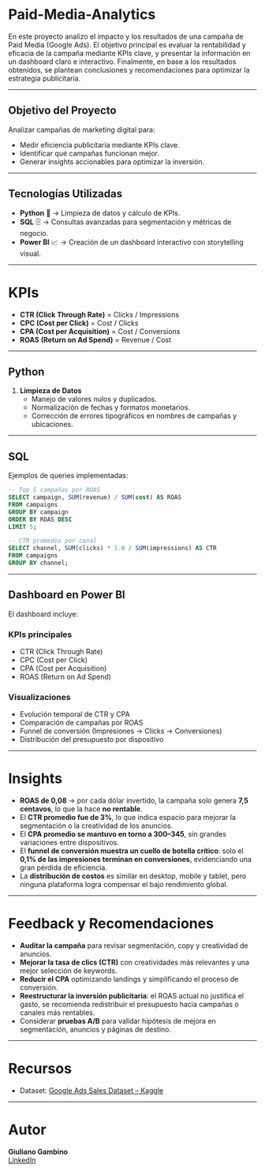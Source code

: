 # Paid-Media-Analytics
En este proyecto analizo el impacto y los resultados de una campaña de Paid Media (Google Ads). El objetivo principal es evaluar la rentabilidad y eficacia de la campaña mediante KPIs clave, y presentar la información en un dashboard claro e interactivo. Finalmente, en base a los resultados obtenidos, se plantean conclusiones y recomendaciones para optimizar la estrategia publicitaria.

---

## Objetivo del Proyecto

Analizar campañas de marketing digital para:
- Medir eficiencia publicitaria mediante KPIs clave.
- Identificar qué campañas funcionan mejor.
- Generar insights accionables para optimizar la inversión.

---

## Tecnologías Utilizadas

- **Python** 🐍 → Limpieza de datos y cálculo de KPIs.
- **SQL** 🗄️ → Consultas avanzadas para segmentación y métricas de negocio.  
- **Power BI** 📈 → Creación de un dashboard interactivo con storytelling visual.  

---

# KPIs

- **CTR (Click Through Rate)** = Clicks / Impressions  
- **CPC (Cost per Click)** = Cost / Clicks  
- **CPA (Cost per Acquisition)** = Cost / Conversions  
- **ROAS (Return on Ad Spend)** = Revenue / Cost  

---

##  Python

1. **Limpieza de Datos**  
   - Manejo de valores nulos y duplicados.  
   - Normalización de fechas y formatos monetarios.  
   - Corrección de errores tipográficos en nombres de campañas y ubicaciones.  

---

## SQL

Ejemplos de queries implementadas:

```sql
-- Top 5 campañas por ROAS
SELECT campaign, SUM(revenue) / SUM(cost) AS ROAS
FROM campaigns
GROUP BY campaign
ORDER BY ROAS DESC
LIMIT 5;

-- CTR promedio por canal
SELECT channel, SUM(clicks) * 1.0 / SUM(impressions) AS CTR
FROM campaigns
GROUP BY channel;
```
---

## Dashboard en Power BI

El dashboard incluye:

### KPIs principales
- CTR (Click Through Rate)  
- CPC (Cost per Click)  
- CPA (Cost per Acquisition)  
- ROAS (Return on Ad Spend)  

### Visualizaciones
- Evolución temporal de CTR y CPA  
- Comparación de campañas por ROAS  
- Funnel de conversión (Impresiones → Clicks → Conversiones)  
- Distribución del presupuesto por dispositivo  

---

#  Insights

- **ROAS de 0,08** → por cada dólar invertido, la campaña solo genera **7,5 centavos**, lo que la hace **no rentable**.  
- El **CTR promedio fue de 3%**, lo que indica espacio para mejorar la segmentación o la creatividad de los anuncios.  
- El **CPA promedio se mantuvo en torno a $300–$345**, sin grandes variaciones entre dispositivos.  
- El **funnel de conversión muestra un cuello de botella crítico**: solo el **0,1% de las impresiones terminan en conversiones**, evidenciando una gran pérdida de eficiencia.  
- La **distribución de costos** es similar en desktop, mobile y tablet, pero ninguna plataforma logra compensar el bajo rendimiento global.  

---

# Feedback y Recomendaciones

- **Auditar la campaña** para revisar segmentación, copy y creatividad de anuncios.  
- **Mejorar la tasa de clics (CTR)** con creatividades más relevantes y una mejor selección de keywords.  
- **Reducir el CPA** optimizando landings y simplificando el proceso de conversión.  
- **Reestructurar la inversión publicitaria**: el ROAS actual no justifica el gasto, se recomienda redistribuir el presupuesto hacia campañas o canales más rentables.  
- Considerar **pruebas A/B** para validar hipótesis de mejora en segmentación, anuncios y páginas de destino.  

---

# Recursos

- Dataset: [Google Ads Sales Dataset – Kaggle]([https://www.kaggle.com/datasets/nayakganesh007/google-ads-sales-dataset/data](https://www.kaggle.com/datasets/nayakganesh007/google-ads-sales-dataset))  

---

# Autor

**Giuliano Gambino**  
[LinkedIn](https://www.linkedin.com/in/giulianogambino/) 


